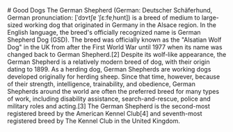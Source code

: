 <param ve-config title="Alyson's essay" author="Alyson" layout="vtl" banner="https://upload.wikimedia.org/wikipedia/commons/thumb/1/15/German_shepherd_enjoying_the_sun.jpg/1024px-German_shepherd_enjoying_the_sun.jpg">
<param ve-entity eid="Q183" aliases="sheep">
<param ve-map center="Q183" zoom="10">
# Good Dogs
The German Shepherd (German: Deutscher Schäferhund, German pronunciation: [ˈdɔʏtʃɐ ˈʃɛːfɐˌhʊnt]) is a breed of medium to large-sized working dog that originated in Germany in the Alsace region. In the English language, the breed's officially recognized name is German Shepherd Dog (GSD). The breed was officially known as the "Alsatian Wolf Dog" in the UK from after the First World War until 1977 when its name was changed back to German Shepherd.[2] Despite its wolf-like appearance, the German Shepherd is a relatively modern breed of dog, with their origin dating to 1899.
<param ve-image url="https://upload.wikimedia.org/wikipedia/commons/d/d0/German_Shepherd_-_DSC_0346_%2810096362833%29.jpg">
As a herding dog, German Shepherds are working dogs developed originally for herding sheep. Since that time, however, because of their strength, intelligence, trainability, and obedience, German Shepherds around the world are often the preferred breed for many types of work, including disability assistance, search-and-rescue, police and military roles and acting.[3] The German Shepherd is the second-most registered breed by the American Kennel Club[4] and seventh-most registered breed by The Kennel Club in the United Kingdom.
